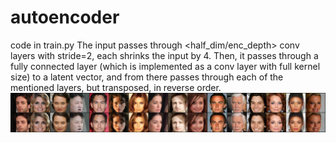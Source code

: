 # autoencoder
code in train.py
The input passes through <half_dim/enc_depth> conv layers with stride=2, each shrinks the input by 4. Then, it passes through a fully connected layer (which is implemented as a conv layer with full kernel size) to a latent vector, and from there passes through each of the mentioned layers, but transposed, in reverse order.
![Demo](./demo.png "Reconstruction")
